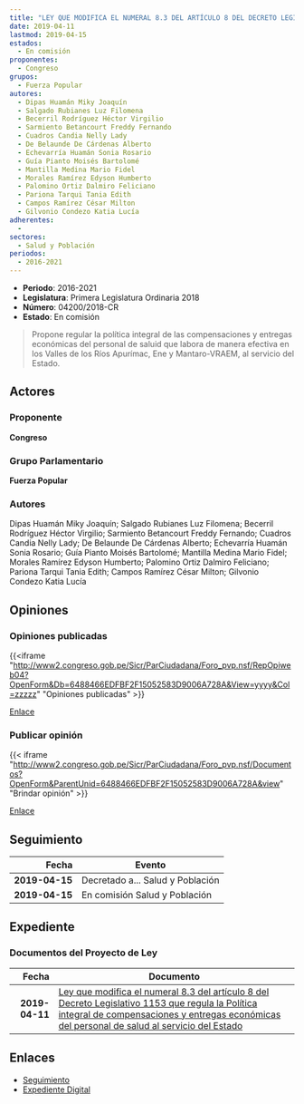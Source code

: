 ```yaml
---
title: "LEY QUE MODIFICA EL NUMERAL 8.3 DEL ARTÍCULO 8 DEL DECRETO LEGISLATVO 1153 QUE REGULA LA POLÍTICA INTEGRAL DE COMPENSACIONES Y ENTREGAS ECONÓMICAS DEL PERSONAL DE S"
date: 2019-04-11
lastmod: 2019-04-15
estados: 
  - En comisión
proponentes: 
  - Congreso
grupos: 
  - Fuerza Popular
autores: 
  - Dipas Huamán Miky Joaquín
  - Salgado Rubianes Luz Filomena
  - Becerril Rodríguez Héctor Virgilio
  - Sarmiento Betancourt Freddy Fernando
  - Cuadros Candia Nelly Lady
  - De Belaunde De Cárdenas Alberto
  - Echevarría Huamán Sonia Rosario
  - Guía Pianto Moisés Bartolomé
  - Mantilla Medina Mario Fidel
  - Morales Ramírez Edyson Humberto
  - Palomino Ortiz Dalmiro Feliciano
  - Pariona Tarqui Tania Edith
  - Campos Ramírez César Milton
  - Gilvonio Condezo Katia Lucía
adherentes: 
  - 
sectores: 
  - Salud y Población
periodos: 
  - 2016-2021
---
```


- **Periodo**: 2016-2021
- **Legislatura**: Primera Legislatura Ordinaria 2018
- **Número**: 04200/2018-CR
- **Estado**: En comisión

> Propone regular la política integral de las compensaciones y entregas económicas del personal de saluid que labora de manera efectiva en los Valles de los Ríos Apurímac, Ene y Mantaro-VRAEM, al servicio del Estado.


## Actores

### Proponente

**Congreso**

### Grupo Parlamentario

**Fuerza Popular**

### Autores

Dipas Huamán Miky Joaquín; Salgado Rubianes Luz Filomena; Becerril Rodríguez Héctor Virgilio; Sarmiento Betancourt Freddy Fernando; Cuadros Candia Nelly Lady; De Belaunde De Cárdenas Alberto; Echevarría Huamán Sonia Rosario; Guía Pianto Moisés Bartolomé; Mantilla Medina Mario Fidel; Morales Ramírez Edyson Humberto; Palomino Ortiz Dalmiro Feliciano; Pariona Tarqui Tania Edith; Campos Ramírez César Milton; Gilvonio Condezo Katia Lucía


## Opiniones

### Opiniones publicadas

{{<iframe "http://www2.congreso.gob.pe/Sicr/ParCiudadana/Foro_pvp.nsf/RepOpiweb04?OpenForm&Db=6488466EDFBF2F15052583D9006A728A&View=yyyy&Col=zzzzz" "Opiniones publicadas" >}}

[Enlace](http://www2.congreso.gob.pe/Sicr/ParCiudadana/Foro_pvp.nsf/RepOpiweb04?OpenForm&Db=6488466EDFBF2F15052583D9006A728A&View=yyyy&Col=zzzzz)
### Publicar opinión

{{< iframe "http://www2.congreso.gob.pe/Sicr/ParCiudadana/Foro_pvp.nsf/Documentos?OpenForm&ParentUnid=6488466EDFBF2F15052583D9006A728A&view" "Brindar opinión" >}}

[Enlace](http://www2.congreso.gob.pe/Sicr/ParCiudadana/Foro_pvp.nsf/Documentos?OpenForm&ParentUnid=6488466EDFBF2F15052583D9006A728A&view)

## Seguimiento

| Fecha | Evento |
|------:|--------|
| **2019-04-15** | Decretado a... Salud y Población|
| **2019-04-15** | En comisión Salud y Población|


## Expediente


### Documentos del Proyecto de Ley

| Fecha | Documento |
|------:|--------|
| **2019-04-11** | [Ley que modifica el numeral 8.3 del artículo 8 del Decreto Legislativo 1153 que regula la Política integral de compensaciones y entregas económicas del personal de salud al servicio del Estado](http://www.leyes.congreso.gob.pe/Documentos/2016_2021/Proyectos_de_Ley_y_de_Resoluciones_Legislativas/PL0420020190411..pdf) |

## Enlaces 

- [Seguimiento](http://www2.congreso.gob.pe/Sicr/TraDocEstProc/CLProLey2016.nsf/f7fff46988ca05b1052578e100829cc7/34b8b65e0dd234b6052583d9006de5e1?OpenDocument)
- [Expediente Digital](http://www2.congreso.gob.pe/Sicr/TraDocEstProc/CLProLey2016.nsf/f7fff46988ca05b1052578e100829cc7/34b8b65e0dd234b6052583d9006de5e1?OpenDocument&Click=05257FB7005EB655.eb71d0cf91d8294e05256cdf006b5706/$Body/0.1C6C)
